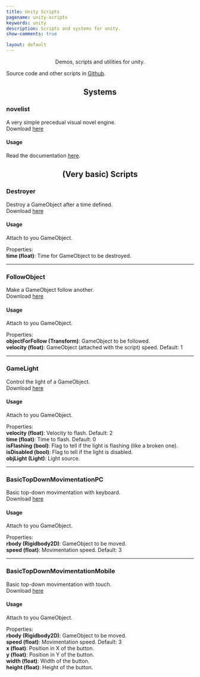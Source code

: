 ```yaml
---
title: Unity Scripts
pagename: unity-scripts
keywords: unity
description: Scripts and systems for unity.
show-comments: true

layout: default
---
```

<p align="center">Demos, scripts and utilities for unity.</p>

Source code and other scripts in [Github](https://github.com/HermesPasser/unity-scripts).   


<h2 align="center">Systems</h2>

### novelist
A very simple precedual visual novel engine.   
Download [here](https://github.com/HermesPasser/unity-scripts/tree/master/novelist)  

#### Usage

Read the documentation [here](novelist).


<h2 align="center">(Very basic) Scripts</h2>

### Destroyer
Destroy a GameObject after a time defined.   
Download [here](https://github.com/HermesPasser/unity-scripts/blob/master/basic/Destroyer.cs)  

#### Usage

Attach to you GameObject.

Properties:  
**time (float)**: Time for GameObject to be destroyed.   

---
### FollowObject
Make a GameObject follow another.   
Download [here](https://github.com/HermesPasser/unity-scripts/blob/master/basic/FollowObject.cs)  

#### Usage

Attach to you GameObject.

Properties:  
**objectForFollow (Transform)**: GameObject to be followed.   
**velocity (float)**: GameObject (attached with the script) speed. Default: 1   

---
### GameLight
Control the light of a GameObject.   
Download [here](https://github.com/HermesPasser/unity-scripts/blob/master/basic/GameLight.cs)  

#### Usage

Attach to you GameObject.

Properties:  
**velocity (float)**: Velocity to flash. Default: 2   
**time (float)**: Time to flash. Default:  0   
**isFlashing (bool)**: Flag to tell if the light is flashing (like a broken one).   
**isDisabled (bool)**: Flag to tell if the light is disabled.   
**objLight (Light)**: Light source.   

---
### BasicTopDownMovimentationPC
Basic top-down movimentation with keyboard.   
Download [here](https://github.com/HermesPasser/unity-scripts/blob/master/basic/Movimentation/BasicTopDownMovimentationPC.cs)  

#### Usage

Attach to you GameObject.

Properties:  
**rbody (Rigidbody2D)**: GameObject to be moved.   
**speed (float)**: Movimentation speed. Default:  3   


---
### BasicTopDownMovimentationMobile
Basic top-down movimentation with touch.   
Download [here](https://github.com/HermesPasser/unity-scripts/blob/master/basic/Movimentation/BasicTopDownMovimentationMobile.cs)  

#### Usage

Attach to you GameObject.

Properties:  
**rbody (Rigidbody2D)**: GameObject to be moved.   
**speed (float)**: Movimentation speed. Default:  3   
**x (float)**: Position in X of the button.   
**y (float)**: Position in Y of the button.   
**width (float)**: Width of the button.   
**height (float)**: Height of the button.   
